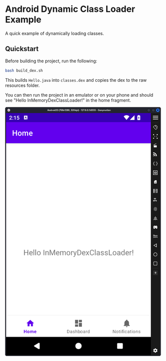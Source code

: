 # Android Dynamic Class Loader Example

A quick example of dynamically loading classes.

## Quickstart

Before building the project, run the following:

```bash
bash build_dex.sh
```

This builds `Hello.java` into `classes.dex` and copies the dex to the raw resources folder.

You can then run the project in an emulator or on your phone and should see
"Hello InMemoryDexClassLoader!" in the home fragment.

![Screenshot showing Hello InMemoryDexClassLoader!](screenshot.png)